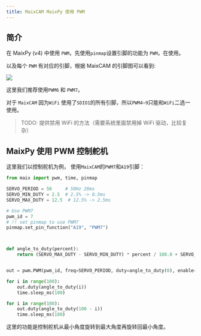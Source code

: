 ```yaml
---
title: MaixCAM MaixPy 使用 PWM
---
```



## 简介

在 MaixPy (v4) 中使用 `PWM`，先使用`pinmap`设置引脚的功能为 `PWM`，在使用。

以及每个 `PWM` 有对应的引脚，根据 MaixCAM 的引脚图可以看到:

![](http://wiki.sipeed.com/hardware/zh/lichee/assets/RV_Nano/intro/RV_Nano_3.jpg)

这里我们推荐使用`PWM6` 和 `PWM7`。

对于 `MaixCAM` 因为`WiFi` 使用了`SDIO1`的所有引脚，所以`PWM4~9`只能和`WiFi`二选一使用。
> TODO: 提供禁用 WiFi 的方法（需要系统里面禁用掉 WiFi 驱动，比较复杂）


## MaixPy 使用 PWM 控制舵机

这里我们以控制舵机为例， 使用`MaixCAM`的`PWM7`和`A19`引脚：

```python
from maix import pwm, time, pinmap

SERVO_PERIOD = 50     # 50Hz 20ms
SERVO_MIN_DUTY = 2.5  # 2.5% -> 0.5ms
SERVO_MAX_DUTY = 12.5  # 12.5% -> 2.5ms

# Use PWM7
pwm_id = 7
# !! set pinmap to use PWM7
pinmap.set_pin_function("A19", "PWM7")



def angle_to_duty(percent):
    return (SERVO_MAX_DUTY - SERVO_MIN_DUTY) * percent / 100.0 + SERVO_MIN_DUTY


out = pwm.PWM(pwm_id, freq=SERVO_PERIOD, duty=angle_to_duty(0), enable=True)

for i in range(100):
    out.duty(angle_to_duty(i))
    time.sleep_ms(100)

for i in range(100):
    out.duty(angle_to_duty(100 - i))
    time.sleep_ms(100)
```

这里的功能是控制舵机从最小角度旋转到最大角度再旋转回最小角度。



